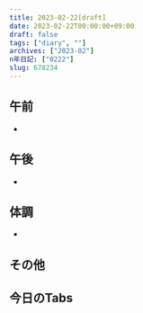 ```yaml
---
title: 2023-02-22[draft]
date: 2023-02-22T00:00:00+09:00
draft: false
tags: ["diary", ""]
archives: ["2023-02"]
n年日記: ["0222"]
slug: 678234
---
```

## 午前
- 
## 午後
- 
## 体調
- 
## その他
## 今日のTabs